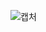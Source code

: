 ![캡처](https://user-images.githubusercontent.com/105197496/200716866-320e9bf9-5133-47c2-b4e3-76bf3f552d38.PNG)
